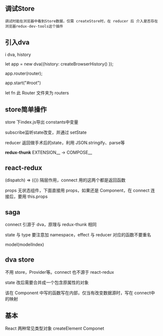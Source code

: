 


## 调试Store ##
  	调试时能在浏览器中看到Store数据，仅需 createStore时，在 reducer 后 介入是否存在 浏览器redux-dev-tools这个插件



## 引入dva

i dva, history

let app = new dva({history: createBrowserHistory() });

app.router(router); 

app.start("#root")

let fn 此 Router 文件夹为 routers



## store简单操作

store 下index.js导出 constants中变量

subscribe监听state改变，并通过 setState

reducer 返回做手术后的state，利用 JSON.stringify、parse等

**redux-thunk**  EXTENSION__  ->  COMPOSE__

## react-redux

(dispatch) => ({}) 隔层作用，connect 用的这两个都是返回函数

props 无状态组件，下面直接用 props，如果还是 Component，在 connect 连接后，要用 this.props

## saga

connect 引源于 dva，原理与 redux-thunk 相同

state 与 type 要注意加 namespace，effect 与 reducer 对应的函数不要重名

model(modelIndex)

## dva store

不用 store，Provider等。connect 也不源于 react-redux

state 改后需要合并成一个包含原属性的对象

该在 Component 中写的函数写在内部，仅当有改变数据源时，写在 connect中的映射



## 基本

React 两种常见类型对象 createElement Componet 



